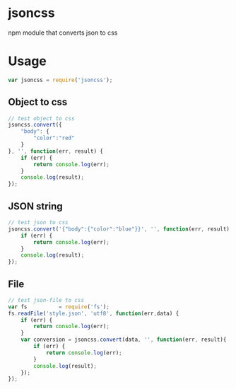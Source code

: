 # jsoncss
npm module that converts json to css

# Usage
```javascript
var jsoncss = require('jsoncss');
```
## Object to css
```javascript
// test object to css
jsoncss.convert({
	"body": {
		"color":"red"
	}
}, '', function(err, result) {
	if (err) {
		return console.log(err);
	}
	console.log(result);
});
```
## JSON string
```javascript
// test json to css
jsoncss.convert('{"body":{"color":"blue"}}', '', function(err, result) {
	if (err) {
		return console.log(err);
	}
	console.log(result);
});
```
## File
```javascript
// test json-file to css
var fs			= require('fs');
fs.readFile('style.json', 'utf8', function(err,data) {
	if (err) {
		return console.log(err);
	}
	var conversion = jsoncss.convert(data, '', function(err, result){
		if (err) {
			return console.log(err);
		}
		console.log(result);
	});
});
```
